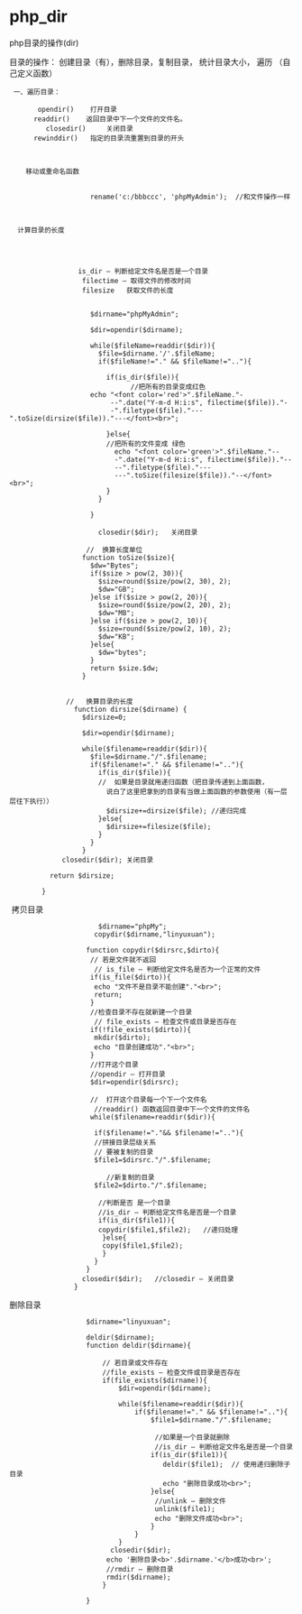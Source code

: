 # php_dir
php目录的操作(dir)

 目录的操作： 创建目录（有），删除目录，复制目录， 统计目录大小， 遍历 （自己定义函数）
 
  
     一、遍历目录：
 
      	   opendir()    打开目录
   	      readdir()    返回目录中下一个文件的文件名。
    	     closedir()     关闭目录
   	      rewinddir()   指定的目录流重置到目录的开头
 
 
 
 	    移动或重命名函数

	 
                   		rename('c:/bbbccc', 'phpMyAdmin');  //和文件操作一样
 
 
          
      计算目录的长度           
          
          
          
          
                     is_dir — 判断给定文件名是否是一个目录
                      filectime — 取得文件的修改时间
                      filesize   获取文件的长度

          
                        $dirname="phpMyAdmin";

                        $dir=opendir($dirname);

                        while($fileName=readdir($dir)){
                          $file=$dirname.'/'.$fileName;
                          if($fileName!="." && $fileName!=".."){

                            if(is_dir($file)){
                                  //把所有的目录变成红色
                        echo "<font color='red'>".$fileName."-
                             --".date("Y-m-d H:i:s", filectime($file))."-
                             -".filetype($file)."---".toSize(dirsize($file))."---</font><br>";

                            }else{
                            //把所有的文件变成 绿色	
                              echo "<font color='green'>".$fileName."--
                              -".date("Y-m-d H:i:s", filectime($file))."--
                              --".filetype($file)."---
                              ---".toSize(filesize($file))."--</font><br>";
                            }
                          }

                        }

                          closedir($dir);   关闭目录

                       //  换算长度单位
                      function toSize($size){
                        $dw="Bytes";
                        if($size > pow(2, 30)){
                          $size=round($size/pow(2, 30), 2);
                          $dw="GB";
                        }else if($size > pow(2, 20)){
                          $size=round($size/pow(2, 20), 2);
                          $dw="MB";
                        }else if($size > pow(2, 10)){
                          $size=round($size/pow(2, 10), 2);
                          $dw="KB";
                        }else{ 
                          $dw="bytes";
                        }
                        return $size.$dw;
                      }
                      
                      
                  //   换算目录的长度
                    function dirsize($dirname) {
                      $dirsize=0;

                      $dir=opendir($dirname);

                      while($filename=readdir($dir)){
                        $file=$dirname."/".$filename;
                        if($filename!="." && $filename!=".."){
                          if(is_dir($file)){
                          //  如果是目录就用递归函数（把目录传递到上面函数，
                            说白了这里把拿到的目录有当做上面函数的参数使用（有一层层往下执行））	
                            $dirsize+=dirsize($file); //递归完成	
                          }else{
                            $dirsize+=filesize($file);
                          }
                        }
                      }
                 closedir($dir); 关闭目录

              return $dirsize;

            }
            
            
       
       
  拷贝目录
  
  
              
              
                          $dirname="phpMy";    
                         copydir($dirname,"linyuxuan");

                       function copydir($dirsrc,$dirto){
                        // 若是文件就不返回	
                         //	is_file — 判断给定文件名是否为一个正常的文件
                        if(is_file($dirto)){
                         echo "文件不是目录不能创建"."<br>";
                         return;
                        }
                        //检查目录不存在就新建一个目录
                         //	file_exists — 检查文件或目录是否存在
                        if(!file_exists($dirto)){
                         mkdir($dirto);
                         echo "目录创建成功"."<br>";
                        }
                        //打开这个目录
                        //opendir — 打开目录
                        $dir=opendir($dirsrc);

                        //  打开这个目录每一个下一个文件名
                         //readdir() 函数返回目录中下一个文件的文件名
                        while($filename=readdir($dir)){

                         if($filename!="."&& $filename!=".."){
                         //拼接目录层级关系
                         // 要被复制的目录
                         $file1=$dirsrc."/".$filename;	

                            //新复制的目录
                         $file2=$dirto."/".$filename;	

                          //判断是否 是一个目录		
                          //is_dir — 判断给定文件名是否是一个目录
                          if(is_dir($file1)){
                          copydir($file1,$file2);   //递归处理	
                           }else{
                           copy($file1,$file2);	
                           }		
                         }
                       }
                      closedir($dir);   //closedir — 关闭目录
                    }
       



 删除目录
 
 
 
 
                       $dirname="linyuxuan";    
       
                       deldir($dirname);  
                       function deldir($dirname){

                           // 若目录或文件存在
                           //file_exists — 检查文件或目录是否存在
                           if(file_exists($dirname)){
                               $dir=opendir($dirname);

                               while($filename=readdir($dir)){
                                   if($filename!="." && $filename!=".."){
                                       $file1=$dirname."/".$filename;

                                        //如果是一个目录就删除
                                        //is_dir — 判断给定文件名是否是一个目录
                                       if(is_dir($file1)){
                                          deldir($file1);  // 使用递归删除子目录
                                          echo "删除目录成功<br>";
                                       }else{
                                        //unlink — 删除文件
                                        unlink($file1);
                                        echo "删除文件成功<br>";      	   	   	   	   	
                                       }
                                   }
                               }
                             closedir($dir);
                            echo '删除目录<b>'.$dirname.'</b>成功<br>';
                            //rmdir — 删除目录
                            rmdir($dirname);
                           }

                       } 

 
 
 
 
 

